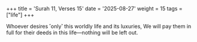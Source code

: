 +++
title = 'Surah 11, Verses 15'
date = '2025-08-27'
weight = 15
tags = ["life"]
+++

Whoever desires ˹only˺ this worldly life and its luxuries, We will pay them in full for their deeds in this life—nothing will be left out.